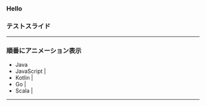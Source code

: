 ### Hello

### テストスライド

---

### 順番にアニメーション表示


- Java
- JavaScript |
- Kotlin |
- Go |
- Scala |

---

